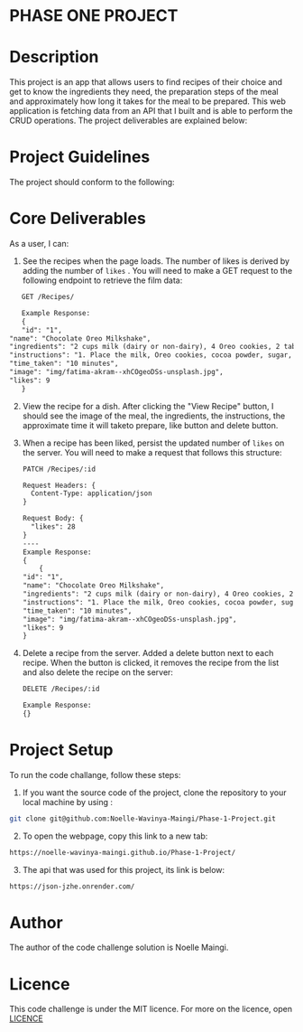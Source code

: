 # PHASE ONE PROJECT

# Description

This project is an app that allows users to find recipes of their choice and get to know the ingredients they need, the preparation steps of the meal and approximately how long it takes for the meal to be prepared. This web application is fetching data from an API that I built and is able to perform the CRUD operations. The project deliverables are explained below:

# Project Guidelines

The project should conform to the following:

# Core Deliverables

As a user, I can:

1. See the recipes when the page loads. The number of
   likes is derived by adding the number of
   `likes` . You will need to make a GET
   request to the following endpoint to retrieve the film data:

```txt
   GET /Recipes/

   Example Response:
   {
   "id": "1",
"name": "Chocolate Oreo Milkshake",
"ingredients": "2 cups milk (dairy or non-dairy), 4 Oreo cookies, 2 tablespoons cocoa powder, 2 tablespoons sugar, 1/2 teaspoon vanilla extract, 2 cups vanilla ice cream, whipped cream (for topping), crushed Oreo cookies (for garnish)",
"instructions": "1. Place the milk, Oreo cookies, cocoa powder, sugar, vanilla extract, and vanilla ice cream in a blender.\n2. Blend on high speed until smooth and creamy.\n3. Pour the milkshake into glasses.\n4. Top with whipped cream.\n5. Garnish with crushed Oreo cookies.\n6. Serve and enjoy!",
"time_taken": "10 minutes",
"image": "img/fatima-akram--xhCOgeoDSs-unsplash.jpg",
"likes": 9
   }

```

2. View the recipe for a dish. After clicking the "View Recipe" button, I should
   see the image of the meal, the ingredients, the instructions, the approximate time it will taketo prepare, like button and delete button.

3. When a recipe has been liked, persist the updated number of `likes` on
   the server. You will need to
   make a request that follows this structure:

   ```txt
   PATCH /Recipes/:id

   Request Headers: {
     Content-Type: application/json
   }

   Request Body: {
     "likes": 28
   }
   ----
   Example Response:
   {
       {
   "id": "1",
   "name": "Chocolate Oreo Milkshake",
   "ingredients": "2 cups milk (dairy or non-dairy), 4 Oreo cookies, 2 tablespoons cocoa powder, 2 tablespoons sugar, 1/2 teaspoon vanilla extract, 2 cups vanilla ice cream, whipped cream (for topping), crushed Oreo cookies (for garnish)",
   "instructions": "1. Place the milk, Oreo cookies, cocoa powder, sugar, vanilla extract, and vanilla ice cream in a blender.\n2. Blend on high speed until smooth and creamy.\n3. Pour the milkshake into glasses.\n4. Top with whipped cream.\n5. Garnish with crushed Oreo cookies.\n6. Serve and enjoy!",
   "time_taken": "10 minutes",
   "image": "img/fatima-akram--xhCOgeoDSs-unsplash.jpg",
   "likes": 9
   }
   ```

4. Delete a recipe from the server. Added a delete button next to each recipe. When the button is clicked, it removes the recipe from the list
   and also delete the recipe on the server:

   ```txt
   DELETE /Recipes/:id

   Example Response:
   {}
   ```

# Project Setup

To run the code challange, follow these steps:


1. If you want the source code of the project, clone the repository to your local machine by using :

```sh
git clone git@github.com:Noelle-Wavinya-Maingi/Phase-1-Project.git
```

2. To open the webpage, copy this link to a new tab:
```sh
https://noelle-wavinya-maingi.github.io/Phase-1-Project/
```
3. The api that was used for this project, its link is below:
```sh
https://json-jzhe.onrender.com/
```
# Author

The author of the code challenge solution is Noelle Maingi.

# Licence

This code challenge is under the MIT licence. For more on the licence, open [LICENCE](LICENCE)
